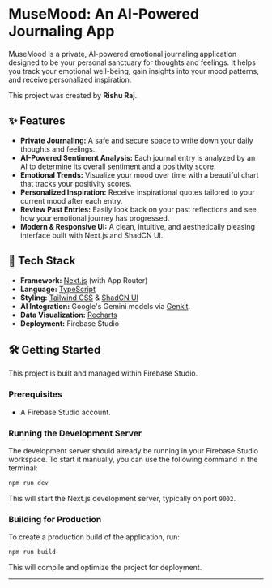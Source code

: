 # MuseMood: An AI-Powered Journaling App

MuseMood is a private, AI-powered emotional journaling application designed to be your personal sanctuary for thoughts and feelings. It helps you track your emotional well-being, gain insights into your mood patterns, and receive personalized inspiration.

This project was created by **Rishu Raj**.

## ✨ Features

-   **Private Journaling:** A safe and secure space to write down your daily thoughts and feelings.
-   **AI-Powered Sentiment Analysis:** Each journal entry is analyzed by an AI to determine its overall sentiment and a positivity score.
-   **Emotional Trends:** Visualize your mood over time with a beautiful chart that tracks your positivity scores.
-   **Personalized Inspiration:** Receive inspirational quotes tailored to your current mood after each entry.
-   **Review Past Entries:** Easily look back on your past reflections and see how your emotional journey has progressed.
-   **Modern & Responsive UI:** A clean, intuitive, and aesthetically pleasing interface built with Next.js and ShadCN UI.

## 🚀 Tech Stack

-   **Framework:** [Next.js](https://nextjs.org/) (with App Router)
-   **Language:** [TypeScript](https://www.typescriptlang.org/)
-   **Styling:** [Tailwind CSS](https://tailwindcss.com/) & [ShadCN UI](https://ui.shadcn.com/)
-   **AI Integration:** Google's Gemini models via [Genkit](https://firebase.google.com/docs/genkit).
-   **Data Visualization:** [Recharts](https://recharts.org/)
-   **Deployment:** Firebase Studio

## 🛠️ Getting Started

This project is built and managed within Firebase Studio.

### Prerequisites

- A Firebase Studio account.

### Running the Development Server

The development server should already be running in your Firebase Studio workspace. To start it manually, you can use the following command in the terminal:

```bash
npm run dev
```

This will start the Next.js development server, typically on port `9002`.

### Building for Production

To create a production build of the application, run:

```bash
npm run build
```

This will compile and optimize the project for deployment.

---


